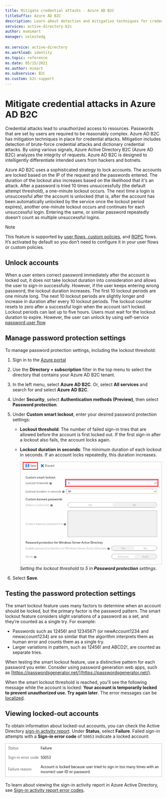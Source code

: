 ```yaml
---
title: Mitigate credential attacks - Azure AD B2C
titleSuffix: Azure AD B2C
description: Learn about detection and mitigation techniques for credential attacks (password attacks) in Azure Active Directory B2C, including smart account lockout features.
services: active-directory-b2c
author: msmimart
manager: celestedg

ms.service: active-directory
ms.workload: identity
ms.topic: reference
ms.date: 05/15/2021
ms.author: mimart
ms.subservice: B2C
ms.custom: b2c-support
---
```


# Mitigate credential attacks in Azure AD B2C

Credential attacks lead to unauthorized access to resources. Passwords that are set by users are required to be reasonably complex. Azure AD B2C has mitigation techniques in place for credential attacks. Mitigation includes detection of brute-force credential attacks and dictionary credential attacks. By using various signals, Azure Active Directory B2C (Azure AD B2C) analyzes the integrity of requests. Azure AD B2C is designed to intelligently differentiate intended users from hackers and botnets.

Azure AD B2C uses a sophisticated strategy to lock accounts. The accounts are locked based on the IP of the request and the passwords entered. The duration of the lockout also increases based on the likelihood that it's an attack. After a password is tried 10 times unsuccessfully (the default attempt threshold), a one-minute lockout occurs. The next time a login is unsuccessful after the account is unlocked (that is, after the account has been automatically unlocked by the service once the lockout period expires), another one-minute lockout occurs and continues for each unsuccessful login. Entering the same, or similar password repeatedly doesn't count as multiple unsuccessful logins.

> [!NOTE]
> This feature is supported by [user flows, custom policies](user-flow-overview.md), and [ROPC](add-ropc-policy.md) flows. It’s activated by default so you don’t need to configure it in your user flows or custom policies.

## Unlock accounts

When a user enters correct password immediately after the account is locked out, it does not take lockout duration into consideration and allows the user to sign-in successfully. However, if the user keeps entering wrong password, the lockout duration increases. The first 10 lockout periods are one minute long. The next 10 lockout periods are slightly longer and increase in duration after every 10 lockout periods. The lockout counter resets to zero after a successful login when the account isn’t locked. Lockout periods can last up to five hours. Users must wait for the lockout duration to expire. However, the user can unlock by using self-service [password user flow](add-password-reset-policy.md).

## Manage password protection settings

To manage password protection settings, including the lockout threshold:

1. Sign in to the [Azure portal](https://portal.azure.com)
1. Use the **Directory + subscription** filter in the top menu to select the directory that contains your Azure AD B2C tenant.
1. In the left menu, select **Azure AD B2C**. Or, select **All services** and search for and select **Azure AD B2C**.
1. Under **Security**, select **Authentication methods (Preview)**, then select **Password protection**.
1. Under **Custom smart lockout**, enter your desired password protection settings:

   - **Lockout threshold**: The number of failed sign-in tries that are allowed before the account is first locked out. If the first sign-in after a lockout also fails, the account locks again.
   - **Lockout duration in seconds**: The minimum duration of each lockout in seconds. If an account locks repeatedly, this duration increases.

       ![Azure portal Password protection page in Azure AD settings](./media/threat-management/portal-02-password-protection.png)
    <br />*Setting the lockout threshold to 5 in **Password protection** settings*.

1. Select **Save**.

## Testing the password protection settings

The smart lockout feature uses many factors to determine when an account should be locked, but the primary factor is the password pattern. The smart lockout feature considers slight variations of a password as a set, and they’re counted as a single try. For example:

- Passwords such as 12456! and 1234567! (or newAccount1234 and newaccount1234) are so similar that the algorithm interprets them as human error and counts them as a single try.
- Larger variations in pattern, such as 12456! and ABCD2!, are counted as separate tries.

When testing the smart lockout feature, use a distinctive pattern for each password you enter. Consider using password generation web apps, such as [https://passwordsgenerator.net/](https://passwordsgenerator.net/).

When the smart lockout threshold is reached, you'll see the following message while the account is locked: **Your account is temporarily locked to prevent unauthorized use. Try again later**. The error messages can be [localized](localization-string-ids.md#sign-up-or-sign-in-error-messages).

## Viewing locked-out accounts

To obtain information about locked-out accounts, you can check the Active Directory [sign-in activity report](../active-directory/reports-monitoring/concept-sign-ins.md). Under **Status**, select **Failure**. Failed sign-in attempts with a **Sign-in error code** of `50053` indicate a locked account:

![Section of Azure AD sign-in report showing locked-out account](./media/threat-management/portal-01-locked-account.png)

To learn about viewing the sign-in activity report in Azure Active Directory, see [Sign-in activity report error codes](../active-directory/reports-monitoring/concept-sign-ins.md).

